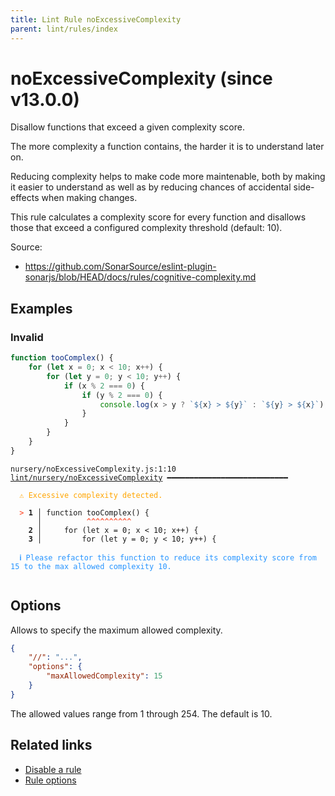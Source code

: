 ```yaml
---
title: Lint Rule noExcessiveComplexity
parent: lint/rules/index
---
```


# noExcessiveComplexity (since v13.0.0)

Disallow functions that exceed a given complexity score.

The more complexity a function contains, the harder it is to understand
later on.

Reducing complexity helps to make code more maintenable, both by making
it easier to understand as well as by reducing chances of accidental
side-effects when making changes.

This rule calculates a complexity score for every function and disallows
those that exceed a configured complexity threshold (default: 10).

Source:

- https://github.com/SonarSource/eslint-plugin-sonarjs/blob/HEAD/docs/rules/cognitive-complexity.md

## Examples

### Invalid

```jsx
function tooComplex() {
    for (let x = 0; x < 10; x++) {
        for (let y = 0; y < 10; y++) {
            if (x % 2 === 0) {
                if (y % 2 === 0) {
                    console.log(x > y ? `${x} > ${y}` : `${y} > ${x}`);
                }
            }
        }
    }
}
```

<pre class="language-text"><code class="language-text">nursery/noExcessiveComplexity.js:1:10 <a href="https://biomejs.dev/lint/rules/noExcessiveComplexity">lint/nursery/noExcessiveComplexity</a> ━━━━━━━━━━━━━━━━━━━━━━━━━━━

<strong><span style="color: Orange;">  </span></strong><strong><span style="color: Orange;">⚠</span></strong> <span style="color: Orange;">Excessive complexity detected.</span>
  
<strong><span style="color: Tomato;">  </span></strong><strong><span style="color: Tomato;">&gt;</span></strong> <strong>1 │ </strong>function tooComplex() {
   <strong>   │ </strong>         <strong><span style="color: Tomato;">^</span></strong><strong><span style="color: Tomato;">^</span></strong><strong><span style="color: Tomato;">^</span></strong><strong><span style="color: Tomato;">^</span></strong><strong><span style="color: Tomato;">^</span></strong><strong><span style="color: Tomato;">^</span></strong><strong><span style="color: Tomato;">^</span></strong><strong><span style="color: Tomato;">^</span></strong><strong><span style="color: Tomato;">^</span></strong><strong><span style="color: Tomato;">^</span></strong>
    <strong>2 │ </strong>    for (let x = 0; x &lt; 10; x++) {
    <strong>3 │ </strong>        for (let y = 0; y &lt; 10; y++) {
  
<strong><span style="color: rgb(38, 148, 255);">  </span></strong><strong><span style="color: rgb(38, 148, 255);">ℹ</span></strong> <span style="color: rgb(38, 148, 255);">Please refactor this function to reduce its complexity score from 15 to the max allowed complexity 10.</span>
  
</code></pre>

## Options

Allows to specify the maximum allowed complexity.

```json
{
    "//": "...",
    "options": {
        "maxAllowedComplexity": 15
    }
}
```

The allowed values range from 1 through 254. The default is 10.

## Related links

- [Disable a rule](/linter/#disable-a-lint-rule)
- [Rule options](/linter/#rule-options)
